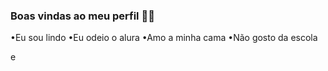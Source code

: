 ### Boas vindas ao meu perfil 💙💙
•Eu sou lindo
•Eu odeio o alura 
•Amo a minha cama
•Não gosto da escola


   e






















































































































































































































